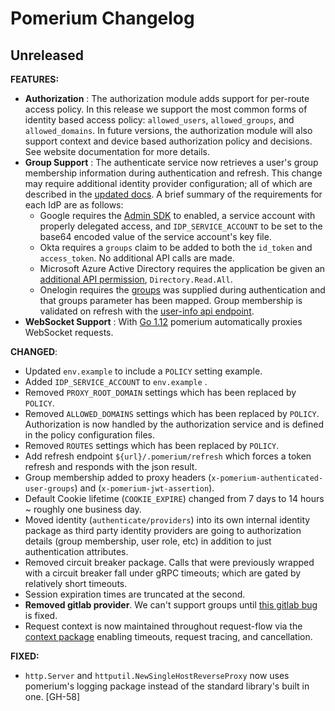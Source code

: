 # Pomerium Changelog

## Unreleased

**FEATURES:**

 * **Authorization** : The authorization module adds support for per-route access policy. In this release we support the most common forms of identity based access policy: `allowed_users`, `allowed_groups`, and `allowed_domains`. In future versions, the authorization module will also support context and device based authorization policy and decisions. See website documentation for more details. 
 * **Group Support** : The authenticate service now retrieves a user's group membership information during authentication and refresh. This change may require additional identity provider configuration; all of which are described in the [updated docs](https://www.pomerium.io/docs/identity-providers.html). A brief summary of the requirements for each IdP are as follows:
	- Google requires the [Admin SDK](https://developers.google.com/admin-sdk/directory/) to enabled, a service account with properly delegated access, and `IDP_SERVICE_ACCOUNT` to be set to the base64 encoded value of the service account's key file. 
	- Okta requires a `groups` claim to be added to both the `id_token` and `access_token`. No additional API calls are made. 
	- Microsoft Azure Active Directory requires the application be given an [additional API permission](https://docs.microsoft.com/en-us/graph/api/user-list-memberof?view=graph-rest-1.0), `Directory.Read.All`. 
	- Onelogin requires the [groups](https://developers.onelogin.com/openid-connect/scopes) was supplied during authentication and that groups parameter has been mapped. Group membership is validated on refresh with the [user-info api endpoint](https://developers.onelogin.com/openid-connect/api/user-info). 
 * **WebSocket Support** : With [Go 1.12](https://golang.org/doc/go1.12#net/http/httputil) pomerium automatically proxies WebSocket requests.

**CHANGED**:

 * Updated `env.example` to include a `POLICY` setting example. 
 * Added `IDP_SERVICE_ACCOUNT` to  `env.example` . 
 * Removed `PROXY_ROOT_DOMAIN` settings which has been replaced by `POLICY`. 
 * Removed `ALLOWED_DOMAINS` settings which has been replaced by `POLICY`. Authorization is now handled by the authorization service and is defined in the policy configuration files.
 * Removed `ROUTES` settings which has been replaced by `POLICY`. 
 * Add refresh endpoint `${url}/.pomerium/refresh` which forces a token refresh and responds with the json result. 
 * Group membership added to proxy headers (`x-pomerium-authenticated-user-groups`) and (`x-pomerium-jwt-assertion`).
 * Default Cookie lifetime (`COOKIE_EXPIRE`) changed from 7 days to 14 hours ~ roughly one business day. 
 * Moved identity (`authenticate/providers`) into its own internal identity package as third party identity providers are going to authorization details (group membership, user role, etc) in addition to just authentication attributes. 
 * Removed circuit breaker package. Calls that were previously wrapped with a circuit breaker fall under gRPC timeouts; which are gated by relatively short timeouts. 
 * Session expiration times are truncated at the second. 
 * **Removed gitlab provider**. We can't support groups until [this gitlab bug](https://gitlab.com/gitlab-org/gitlab-ce/issues/44435#note_88150387) is fixed.
 * Request context is now maintained throughout request-flow via the [context package](https://golang.org/pkg/context/) enabling timeouts, request tracing, and cancellation. 

**FIXED:**

* `http.Server` and `httputil.NewSingleHostReverseProxy` now uses pomerium's logging package instead of the standard library's built in one.  [GH-58]
